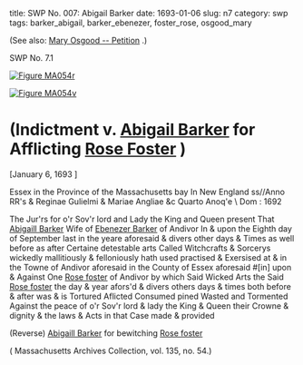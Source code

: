 title: SWP No. 007: Abigail Barker
date: 1693-01-06
slug: n7
category: swp
tags: barker_abigail, barker_ebenezer, foster_rose, osgood_mary




(See also: [Mary Osgood -- Petition](/n96.html#n96.3) .)

<div markdown class="doc" id="n7.1">

<div class="doc_id">SWP No. 7.1</div>

<span markdown class="figure">[![Figure MA054r](archives/MA135/small/MA054r.jpg)](archives/MA135/large/MA054r.jpg)</span>

<span markdown class="figure">[![Figure MA054v](archives/MA135/small/MA054v.jpg)](archives/MA135/large/MA054v.jpg)</span>

# (Indictment v. [Abigail Barker](/tag/barker_abigail.html) for Afflicting [Rose Foster](/tag/foster_rose.html) )

[January 6, 1693  ] 

Essex in the Province  of the Massachusetts bay  In New England ss//Anno RR's & Reginae Gulielmi & Mariae Angliae &c Quarto Anoq'e  \ Dom : 1692

The Jur'rs for o'r Sov'r lord and Lady the King and Queen present  That [Abigaill Barker](/tag/barker_abigail.html) Wife of [Ebenezer Barker](/tag/barker_ebenezer.html) of Andivor In  & upon the Eighth day of September last in the yeare aforesaid  & divers other days & Times as well before as after Certaine detestable arts Called Witchcrafts & Sorcerys wickedly mallitiously  & felloniously hath used practised & Exersised at & in the Towne of  Andivor aforesaid in the County of Essex aforesaid #[in] upon & Against  One [Rose foster](/tag/foster_rose.html) of Andivor by which Said Wicked Arts the Said  [Rose foster](/tag/foster_rose.html) the day & year afors'd & divers others days & times  both before & after was & is Tortured Aflicted Consumed pined  Wasted and Tormented Against the peace of o'r Sov'r lord & lady  the King & Queen their Crowne & dignity & the laws & Acts in  that Case made & provided

(Reverse) [Abigaill Barker](/tag/barker_abigail.html) for bewitching [Rose foster](/tag/foster_rose.html)

( Massachusetts Archives Collection, vol. 135, no. 54.)


</div>